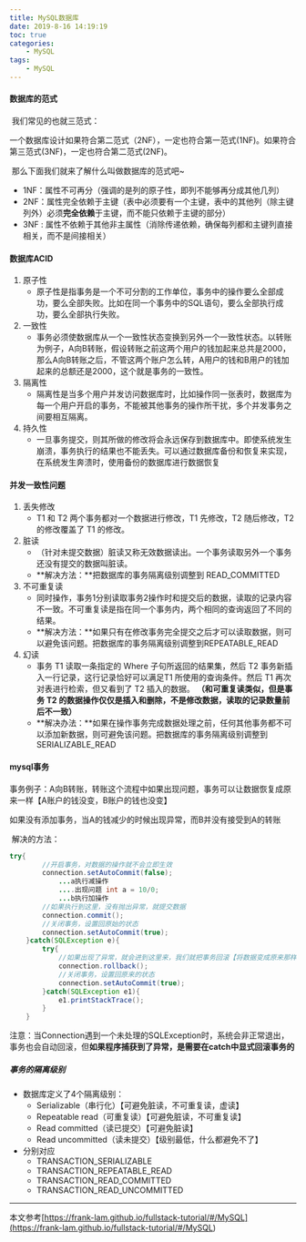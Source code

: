 ```yaml
---
title: MySQL数据库
date: 2019-8-16 14:19:19
toc: true
categories:
	- MySQL
tags:
	- MySQL
---
```


#### 数据库的范式

​     我们常见的也就三范式：

​	一个数据库设计如果符合第二范式（2NF），一定也符合第一范式(1NF)。如果符合第三范式(3NF)，一定也符合第二范式(2NF)。<!--more-->

​	那么下面我们就来了解什么叫做数据库的范式吧~

 * 1NF：属性不可再分（强调的是列的原子性，即列不能够再分成其他几列）
 * 2NF：属性完全依赖于主键（表中必须要有一个主键，表中的其他列（除主键列外）必须**完全依赖**于主键，而不能只依赖于主键的部分）
 * 3NF  : 属性不依赖于其他非主属性（消除传递依赖，确保每列都和主键列直接相关，而不是间接相关）



#### 数据库ACID

1. 原子性
   * 原子性是指事务是一个不可分割的工作单位，事务中的操作要么全部成功，要么全部失败。比如在同一个事务中的SQL语句，要么全部执行成功，要么全部执行失败。
2. 一致性
   * 事务必须使数据库从一个一致性状态变换到另外一个一致性状态。以转账为例子，A向B转账，假设转账之前这两个用户的钱加起来总共是2000，那么A向B转账之后，不管这两个账户怎么转，A用户的钱和B用户的钱加起来的总额还是2000，这个就是事务的一致性。
3. 隔离性
   * 隔离性是当多个用户并发访问数据库时，比如操作同一张表时，数据库为每一个用户开启的事务，不能被其他事务的操作所干扰，多个并发事务之间要相互隔离。
4. 持久性
   * 一旦事务提交，则其所做的修改将会永远保存到数据库中。即使系统发生崩溃，事务执行的结果也不能丢失。可以通过数据库备份和恢复来实现，在系统发生奔溃时，使用备份的数据库进行数据恢复



#### 并发一致性问题

1. 丢失修改
   * T1 和 T2 两个事务都对一个数据进行修改，T1 先修改，T2 随后修改，T2 的修改覆盖了 T1 的修改。
2. 脏读
   * （针对未提交数据）脏读又称无效数据读出。一个事务读取另外一个事务还没有提交的数据叫脏读。
   * **解决方法：**把数据库的事务隔离级别调整到 READ_COMMITTED
3. 不可重复读
   * 同时操作，事务1分别读取事务2操作时和提交后的数据，读取的记录内容不一致。不可重复读是指在同一个事务内，两个相同的查询返回了不同的结果。
   * **解决方法：**如果只有在修改事务完全提交之后才可以读取数据，则可以避免该问题。把数据库的事务隔离级别调整到REPEATABLE_READ
4. 幻读
   * 事务 T1 读取一条指定的 Where 子句所返回的结果集，然后 T2 事务新插入一行记录，这行记录恰好可以满足T1 所使用的查询条件。然后 T1 再次对表进行检索，但又看到了 T2 插入的数据。 **（和可重复读类似，但是事务 T2 的数据操作仅仅是插入和删除，不是修改数据，读取的记录数量前后不一致）**
   * **解决办法：**如果在操作事务完成数据处理之前，任何其他事务都不可以添加新数据，则可避免该问题。把数据库的事务隔离级别调整到 SERIALIZABLE_READ



#### mysql事务

  事务例子：A向B转账，转账这个流程中如果出现问题，事务可以让数据恢复成原来一样【A账户的钱没变，B账户的钱也没变】

​	如果没有添加事务，当A的钱减少的时候出现异常，而B并没有接受到A的转账

​	解决的方法：

``` java
try{
        //开启事务，对数据的操作就不会立即生效
        connection.setAutoCommit(false);
            ...a执行减操作
            ....出现问题 int a = 10/0;
            ...b执行加操作
        //如果执行到这里，没有抛出异常，就提交数据
        connection.commit();
        //关闭事务，设置回原始的状态
        connection.setAutoCommit(true);
    }catch(SQLException e){
        try{
        	//如果出现了异常，就会进到这里来，我们就把事务回滚【将数据变成原来那样】
            connection.rollback();
            //关闭事务，设置回原来的状态
            connection.setAutoCommit(true);
        }catch(SQLException e1){
           	e1.printStackTrace();
        }
    }
```

注意：当Connection遇到一个未处理的SQLException时，系统会非正常退出，事务也会自动回滚，但**如果程序捕获到了异常，是需要在catch中显式回滚事务的**



##### 事务的隔离级别

 * 数据库定义了4个隔离级别：
     * Serializable（串行化）【可避免脏读，不可重复读，虚读】
     * Repeatable read（可重复读）【可避免脏读，不可重复读】
     * Read committed（读已提交）【可避免脏读】
     * Read uncommitted（读未提交）【级别最低，什么都避免不了】
 * 分别对应
     * TRANSACTION_SERIALIZABLE
     * TRANSACTION_REPEATABLE_READ
     * TRANSACTION_READ_COMMITTED
     * TRANSACTION_READ_UNCOMMITTED

****



本文参考[https://frank-lam.github.io/fullstack-tutorial/#/MySQL](<https://frank-lam.github.io/fullstack-tutorial/#/MySQL>)


